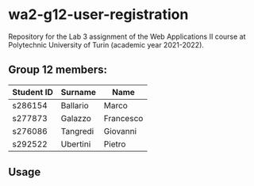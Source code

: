 # wa2-g12-user-registration

Repository for the Lab 3 assignment of the Web Applications II course at Polytechnic University of Turin (academic year 2021-2022).

## Group 12 members:
| Student ID | Surname | Name |
| --- | --- | --- |
| s286154 | Ballario | Marco |
| s277873 | Galazzo | Francesco |
| s276086 | Tangredi | Giovanni |
| s292522 | Ubertini | Pietro |

## Usage

